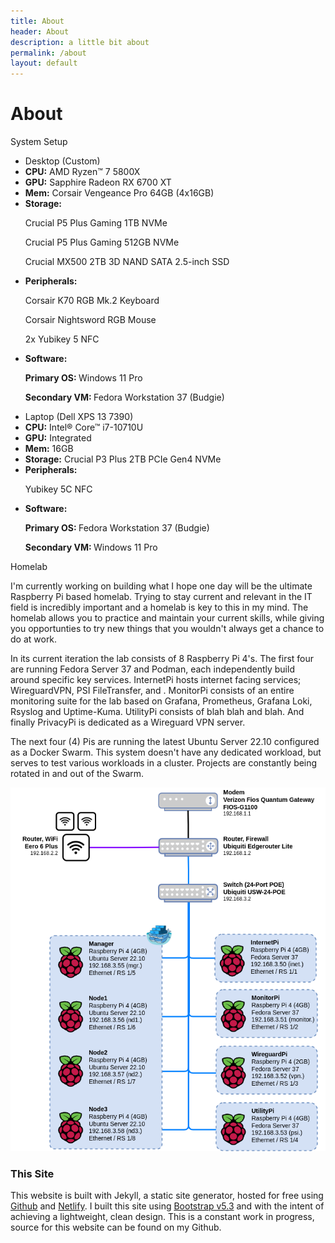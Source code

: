```yaml
---
title: About
header: About
description: a little bit about
permalink: /about
layout: default
---
```

<h1 class="display-6">About</h1>

<p class="h5 pt-3">System Setup</p>
<div class="container text-left">
  <div class="row">
    <div class="col-6">
    <ul class="list-group">
        <li class="list-group-item list-group-item-dark fw-bold">Desktop (Custom)</li>
        <li class="list-group-item"><strong>CPU:</strong> AMD Ryzen™ 7 5800X</li>
        <li class="list-group-item"><strong>GPU:</strong> Sapphire Radeon RX 6700 XT</li>
        <li class="list-group-item"><strong>Mem:</strong> Corsair Vengeance Pro 64GB (4x16GB)</li> 
        <li class="list-group-item">
          <div class="d-flex w-100 justify-content-between">
            <strong>Storage:</strong>
          </div>
          <p class="mb-1 ms-2">Crucial P5 Plus Gaming 1TB NVMe</p>
          <p class="mb-1 ms-2">Crucial P5 Plus Gaming 512GB NVMe</p>
          <p class="mb-1 ms-2">Crucial MX500 2TB 3D NAND SATA 2.5-inch SSD</p>
        </li> 
        <li class="list-group-item">
          <div class="d-flex w-100 justify-content-between">
            <strong>Peripherals:</strong>
          </div>
          <p class="mb-1 ms-2">Corsair K70 RGB Mk.2 Keyboard</p>
          <p class="mb-1 ms-2">Corsair Nightsword RGB Mouse</p>
          <p class="mb-1 ms-2">2x Yubikey 5 NFC </p>
        </li> 
        <li class="list-group-item">
          <div class="d-flex w-100 justify-content-between">
            <strong>Software:</strong>
          </div>
          <p class="mb-1 ms-2"><strong>Primary OS: </strong>Windows 11 Pro</p>
          <p class="mb-1 ms-2"><strong>Secondary VM: </strong>Fedora Workstation 37 (Budgie)</p>
        </li>     
    </ul>
    </div>
    <div class="col-6">
    <ul class="list-group">
        <li class="list-group-item list-group-item-dark fw-bold">Laptop (Dell XPS 13 7390)</li>
        <li class="list-group-item"><strong>CPU:</strong> Intel® Core™ i7-10710U</li>
        <li class="list-group-item"><strong>GPU:</strong> Integrated</li>
        <li class="list-group-item"><strong>Mem:</strong> 16GB</li> 
        <li class="list-group-item"><strong>Storage:</strong> Crucial P3 Plus 2TB PCIe Gen4 NVMe</li> 
        <li class="list-group-item">
          <div class="d-flex w-100 justify-content-between">
            <strong>Peripherals:</strong>
          </div>
          <p class="mb-1 ms-2">Yubikey 5C NFC</p>
        </li>    
        <li class="list-group-item">
          <div class="d-flex w-100 justify-content-between">
            <strong>Software:</strong>
          </div>
          <p class="mb-1 ms-2"><strong>Primary OS: </strong>Fedora Workstation 37 (Budgie)</p>
          <p class="mb-1 ms-2"><strong>Secondary VM: </strong>Windows 11 Pro</p>
        </li>  
    </ul>
    </div>
  </div>
</div>

<p class="h5 pt-3">Homelab</p>
<div class="container text-left">
  <div class="row">
    <div class="col-4"><p class="lead">
    I'm currently working on building what I hope one day will be the ultimate Raspberry Pi based homelab. Trying to stay current and relevant in the IT field is incredibly important and a homelab is key to this in my mind. The homelab allows you to practice and maintain your current skills, while giving you opportunties to try new things that you wouldn't always get a chance to do at work.
    </p>
    <p>
    In its current iteration the lab consists of 8 Raspberry Pi 4's. The first four are running Fedora Server 37 and Podman, each independently build around specific key services. InternetPi hosts internet facing services; WireguardVPN, PSI FileTransfer, and . MonitorPi consists of an entire monitoring suite for the lab based on Grafana, Prometheus, Grafana Loki, Rsyslog and Uptime-Kuma. UtilityPi consists of blah blah and blah. And finally PrivacyPi is dedicated as a Wireguard VPN server.
    </p>
    <p>
    The next four (4) Pis are running the latest Ubuntu Server 22.10 configured as a Docker Swarm. This system doesn't have any dedicated workload, but serves to test various workloads in a cluster. Projects are constantly being rotated in and out of the Swarm.
    </p>
    </div>
    <div class="col-8">
      <img src="/assets/images/homelab_diag_v1.png" class="img-fluid" alt="Current Homelab Diagram">
    </div>
  </div>
</div>

### This Site
This website is built with Jekyll, a static site generator, hosted for free using [Github](https://github.com/) and [Netlify](https://www.netlify.com/). I built this site using [Bootstrap v5.3](https://getbootstrap.com/) and with the intent of achieving a lightweight, clean design. This is a constant work in progress, source for this website can be found on my Github.